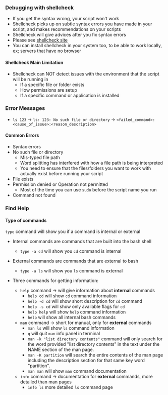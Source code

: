 ### Debugging with shellcheck

- If you get the syntax wrong, your script won't work
- Shellcheck picks up on subtle syntax errors you have made in your script, and makes recommendations on your scripts
- Shellcheck will give advices after you fix syntax errors
- Please see [shellcheck site](https://www.shellcheck.net)
- You can install shellcheck in your system too, to be able to work locally, ex; servers that have no browser

#### Shellcheck Main Limitation

- Shellcheck can NOT detect issues with the environment that the script will be running in
  - If a specific file or folder exists
  - How permissions are setup
  - If a specific command or application is installed

### Error Messages

- `ls 123` -> `ls: 123: No such file or directory` -> `<failed_command>:<cause_of_issue>:<reason_description>`

#### Common Errors

- Syntax errors
- No such file or directory
  - Mis-typed file path
  - Word splitting has interfered with how a file path is being interpreted
  - You need to ensure that the files/folders you want to work with actually exist before running your script
- File exists
- Permission denied or Operation not permitted
  - Most of the time you can use `sudo` before the script name you run
- Command not found

### Find Help

#### Type of commands

`type` command will show you if a command is internal or external

- Internal commands are commands that are built into the bash shell
  - `type -a cd` will show you `cd` command is internal
- External commands are commands that are external to bash
  - `type -a ls` will show you `ls` command is external

- Three commands for getting information:
  - `help` command -> will give information about **internal** commands
    - `help cd` will show `cd` command information
    - `help -d cd` will show short description for `cd` command
    - `help -s cd` will show only available flags for `cd`
    - `help help` will show `help` command information
    - `help` will show all internal bash commands
  - `man` command -> short for manual, only for **external** commands
    - `man ls` will show `ls` command information
    - `q` will quit `man` info panel in terminal
    - `man -k "list directory contents"` command will only search for the word provided "list directory contents" in the text under the NAME section of the man page.
    - `man -K partition` will search the entire contents of the man page including the description section for that same key word "partition".
    - `man man` will show `man` command documentation
  - `info` command -> documentation for **external** commands, more detailed than man pages
    - `info ls` more detailed `ls` command page